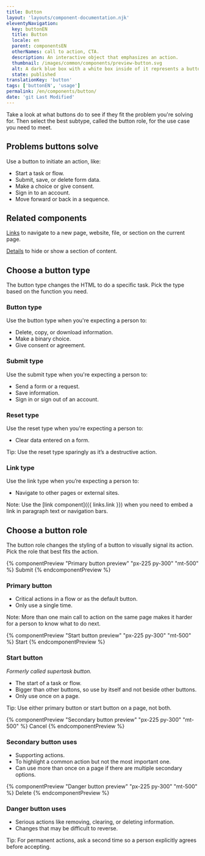 ```yaml
---
title: Button
layout: 'layouts/component-documentation.njk'
eleventyNavigation:
  key: buttonEN
  title: Button
  locale: en
  parent: componentsEN
  otherNames: call to action, CTA.
  description: An interactive object that emphasizes an action.
  thumbnail: /images/common/components/preview-button.svg
  alt: A dark blue box with a white box inside of it represents a button with a label.
  state: published
translationKey: 'button'
tags: ['buttonEN', 'usage']
permalink: /en/components/button/
date: 'git Last Modified'
---
```


Take a look at what buttons do to see if they fit the problem you're solving for. Then select the best subtype, called the button role, for the use case you need to meet.

## Problems buttons solve

Use a button to initiate an action, like:

- Start a task or flow.
- Submit, save, or delete form data.
- Make a choice or give consent.
- Sign in to an account.
- Move forward or back in a sequence.

<article class="bg-full-width bg-primary text-light pt-600 pb-300 my-600">
  <h2 class="mt-0">Related components</h2>

<a href="{{ links.link }}" class="link-light">Links</a> to navigate to a new page, website, file, or section on the current page.

<a href="{{ links.details }}" class="link-light">Details</a> to hide or show a section of content.

</article>

## Choose a button type

The button type changes the HTML to do a specific task. Pick the type based on the function you need.

### Button type

Use the button type when you're expecting a person to:

- Delete, copy, or download information.
- Make a binary choice.
- Give consent or agreement.

### Submit type

Use the submit type when you're expecting a person to:

- Send a form or a request.
- Save information.
- Sign in or sign out of an account.

### Reset type

Use the reset type when you're expecting a person to:

- Clear data entered on a form.

Tip: Use the reset type sparingly as it’s a destructive action.

### Link type

Use the link type when you’re expecting a person to:

- Navigate to other pages or external sites.

Note: Use the [link component]({{ links.link }}) when you need to embed a link in paragraph text or navigation bars.

## Choose a button role

The button role changes the styling of a button to visually signal its action. Pick the role that best fits the action.

<div class="remove-empty-p">
<gcds-grid columns="1fr" columns-tablet="1fr 2fr" align-items="start">
  {% componentPreview "Primary button preview" "px-225 py-300" "mt-500" %}
  <gcds-button button-role="primary">Submit</gcds-button>
  {% endcomponentPreview %}
  <div>
    <h3>Primary button</h3>
    <ul class="list-disc mb-300">
      <li>Critical actions in a flow or as the default button.</li>
      <li>Only use a single time.</li>
    </ul>
    <p>Note: More than one main call to action on the same page makes it harder for a person to know what to do next.</p>
  </div>

  {% componentPreview "Start button preview" "px-225 py-300" "mt-500" %}
  <gcds-button button-role="start">Start</gcds-button>
  {% endcomponentPreview %}
  <div>
    <h3>Start button</h3>
    <p><i>Formerly called supertask button.</i></p>
    <ul class="list-disc mb-300">
      <li>The start of a task or flow.</li>
      <li>Bigger than other buttons, so use by itself and not beside other buttons.</li>
      <li>Only use once on a page.</li>
    </ul>
    <p>Tip: Use either primary button or start button on a page, not both. </p>
  </div>

  {% componentPreview "Secondary button preview" "px-225 py-300" "mt-500" %}
  <gcds-button button-role="secondary">Cancel</gcds-button>
  {% endcomponentPreview %}
  <div>
    <h3>Secondary button uses</h3>
    <ul class="list-disc mb-300">
      <li>Supporting actions.</li>
      <li>To highlight a common action but not the most important one.</li>
      <li>Can use more than once on a page if there are multiple secondary options.</li>
    </ul>
  </div>

  {% componentPreview "Danger button preview" "px-225 py-300" "mt-500" %}
  <gcds-button button-role="danger">Delete</gcds-button>
  {% endcomponentPreview %}
  <div>
    <h3>Danger button uses</h3>
    <ul class="list-disc mb-300">
      <li>Serious actions like removing, clearing, or deleting information.</li>
      <li>Changes that may be difficult to reverse.</li>
    </ul>
    <p>Tip: For permanent actions, ask a second time so a person explicitly agrees before accepting.</p>
  </div>
</gcds-grid>
</div>
